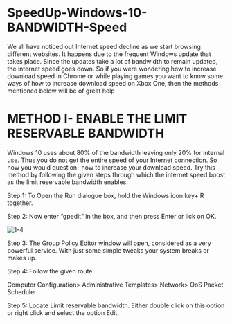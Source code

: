 # SpeedUp-Windows-10-BANDWIDTH-Speed
We all have noticed out Internet speed decline as we start browsing different websites. It happens due to the frequent Windows update that takes place. Since the updates take a lot of bandwidth to remain updated, the internet speed goes down. So if you were wondering how to increase download speed in Chrome or while playing games you want to know some ways of how to increase download speed on Xbox One, then the methods mentioned below will be of great help

# METHOD I- ENABLE THE LIMIT RESERVABLE BANDWIDTH 

Windows 10 uses about 80% of the bandwidth leaving only 20% for internal use. Thus you do not get the entire speed of your Internet connection. So now you would question- how to increase your download speed. Try this method by following the given steps through which the internet speed boost as the limit reservable bandwidth enables.

Step 1: To Open the Run dialogue box, hold the Windows icon key+ R together.

Step 2: Now enter “gpedit” in the box, and then press Enter or lick on OK.

![1-4](https://user-images.githubusercontent.com/18008644/37979848-7705f0e8-320b-11e8-848d-6a5ead261eeb.png)

Step 3: The Group Policy Editor window will open, considered as a very powerful service. With just some simple tweaks your system breaks or makes up.

Step 4: Follow the given route:

Computer Configuration> Administrative Templates> Network> QoS Packet Scheduler

Step 5: Locate Limit reservable bandwidth. Either double click on this option or right click and select the option Edit.
